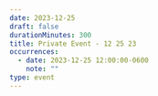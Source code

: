 ```yaml
---
date: 2023-12-25
draft: false
durationMinutes: 300
title: Private Event - 12 25 23
occurrences:
  - date: 2023-12-25 12:00:00-0600
    note: ""
type: event
---
```

